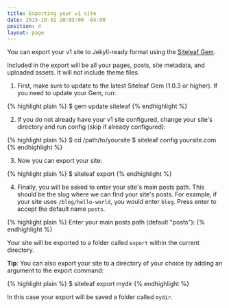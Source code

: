 ```yaml
---
title: Exporting your v1 site
date: 2015-10-31 20:03:00 -04:00
position: 4
layout: page
---
```


You can export your v1 site to Jekyll-ready format using the [Siteleaf Gem](https://github.com/siteleaf/siteleaf-gem).

Included in the export will be all your pages, posts, site metadata, and uploaded assets. It will not include theme files.

1) First, make sure to update to the latest Siteleaf Gem (1.0.3 or higher). If you need to update your Gem, run:

{% highlight plain %}
$ gem update siteleaf
{% endhighlight %}

2) If you do not already have your v1 site configured, change your site's directory and run config (skip if already configured):

{% highlight plain %}
$ cd /path/to/yoursite
$ siteleaf config yoursite.com
{% endhighlight %}

3) Now you can export your site:

{% highlight plain %}
$ siteleaf export
{% endhighlight %}

4) Finally, you will be asked to enter your site's main posts path. This should be the slug where we can find your site's posts. For example, if your site uses `/blog/hello-world`, you would enter `blog`. Press enter to accept the default name `posts`.

{% highlight plain %}
Enter your main posts path (default "posts"):
{% endhighlight %}

Your site will be exported to a folder called `export` within the current directory.

**Tip**: You can also export your site to a directory of your choice by adding an argument to the export command:

{% highlight plain %}
$ siteleaf export mydir
{% endhighlight %}

In this case your export will be saved a folder called `mydir`.
